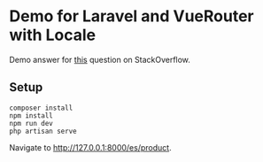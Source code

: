 # Demo for Laravel and VueRouter with Locale

Demo answer for [this](https://stackoverflow.com/questions/60684527/laravel-vue-vuerouter-history-mode/60712053) question
on StackOverflow.

## Setup

```
composer install
npm install
npm run dev
php artisan serve
```

Navigate to http://127.0.0.1:8000/es/product.
